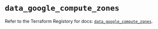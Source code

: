 # `data_google_compute_zones`

Refer to the Terraform Registory for docs: [`data_google_compute_zones`](https://registry.terraform.io/providers/hashicorp/google-beta/4.81.0/docs/data-sources/google_compute_zones).
